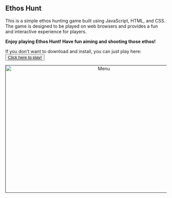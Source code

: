 
<h2 align="">Ethos Hunt</h2>
This is a simple ethos hunting game built using JavaScript, HTML, and CSS. The game is designed to be played on web browsers and provides a fun and interactive experience for players.
<b><p>Enjoy playing Ethos Hunt! Have fun aiming and shooting those ethos! </p></b>
If you don't want to download and install, you can just play here:
<button><a href="https://ethoshunt.vercel.app/" target="_blank">Click here to
play!</a></button>

<p align="center">
  <a href="" rel="noopener">
 <img width=600px height=400px src="https://ibb.co/4gJyLcM7" alt="Menu"></a>
</p>
